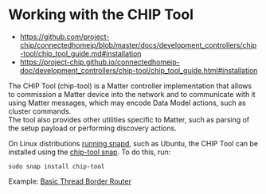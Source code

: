 # Working with the CHIP Tool
+ https://github.com/project-chip/connectedhomeip/blob/master/docs/development_controllers/chip-tool/chip_tool_guide.md#installation  
+ https://project-chip.github.io/connectedhomeip-doc/development_controllers/chip-tool/chip_tool_guide.html#installation  
  
The CHIP Tool (chip-tool) is a Matter controller implementation that allows to commission a Matter device into the network and to communicate with it using Matter messages, which may encode Data Model actions, such as cluster commands.  
The tool also provides other utilities specific to Matter, such as parsing of the setup payload or performing discovery actions.  
  
On Linux distributions [running snapd](https://snapcraft.io/docs/installing-snapd), such as Ubuntu, the CHIP Tool can be installed using the [chip-tool snap](https://snapcraft.io/chip-tool). To do this, run:  
~~~
sudo snap install chip-tool
~~~
  
Example: [Basic Thread Border Router](basic_thread_border_router.md)  
  